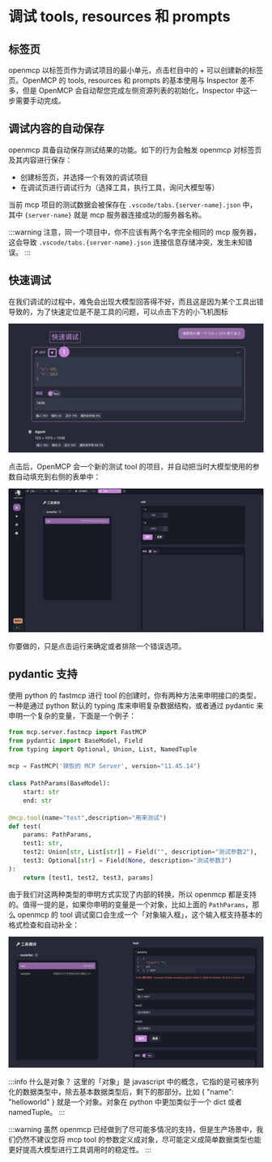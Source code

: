 # 调试 tools, resources 和 prompts

## 标签页

openmcp 以标签页作为调试项目的最小单元，点击栏目中的 + 可以创建新的标签页。OpenMCP 的 tools, resources 和 prompts 的基本使用与 Inspector 差不多，但是 OpenMCP 会自动帮您完成左侧资源列表的初始化，Inspector 中这一步需要手动完成。

## 调试内容的自动保存

openmcp 具备自动保存测试结果的功能。如下的行为会触发 openmcp 对标签页及其内容进行保存：

- 创建标签页，并选择一个有效的调试项目
- 在调试页进行调试行为（选择工具，执行工具，询问大模型等）

当前 mcp 项目的测试数据会被保存在 `.vscode/tabs.{server-name}.json` 中，其中 `{server-name}` 就是 mcp 服务器连接成功的服务器名称。

:::warning
注意，同一个项目中，你不应该有两个名字完全相同的 mcp 服务器，这会导致 `.vscode/tabs.{server-name}.json` 连接信息存储冲突，发生未知错误。
:::

## 快速调试

在我们调试的过程中，难免会出现大模型回答得不好，而且这是因为某个工具出错导致的，为了快速定位是不是工具的问题，可以点击下方的小飞机图标

![](./images/llm-fast-debug.png)

点击后，OpenMCP 会一个新的测试 tool 的项目，并自动把当时大模型使用的参数自动填充到右侧的表单中：

![](./images/llm-fast-debug-result.png)

你要做的，只是点击运行来确定或者排除一个错误选项。

## pydantic 支持

使用 python 的 fastmcp 进行 tool 的创建时，你有两种方法来申明接口的类型，一种是通过 python 默认的 typing 库来申明复杂数据结构，或者通过 pydantic 来申明一个复杂的变量，下面是一个例子：

```python
from mcp.server.fastmcp import FastMCP
from pydantic import BaseModel, Field
from typing import Optional, Union, List, NamedTuple

mcp = FastMCP('锦恢的 MCP Server', version="11.45.14")

class PathParams(BaseModel):
    start: str
    end: str

@mcp.tool(name="test",description="用来测试")
def test(
    params: PathParams,
    test1: str,
    test2: Union[str, List[str]] = Field("", description="测试参数2"),
    test3: Optional[str] = Field(None, description="测试参数3")
):
    return [test1, test2, test3, params]
```

由于我们对这两种类型的申明方式实现了内部的转换，所以 openmcp 都是支持的。值得一提的是，如果你申明的变量是一个对象，比如上面的 `PathParams`，那么 openmcp 的 tool 调试窗口会生成一个「对象输入框」，这个输入框支持基本的格式检查和自动补全：

![](./images/object-input.png)

:::info 什么是对象？
这里的「对象」是 javascript 中的概念，它指的是可被序列化的数据类型中，除去基本数据类型后，剩下的那部分。比如 { "name": "helloworld" } 就是一个对象。对象在 python 中更加类似于一个 dict 或者 namedTuple。
:::

:::warning
虽然 openmcp 已经做到了尽可能多情况的支持，但是生产场景中，我们仍然不建议您将 mcp tool 的参数定义成对象，尽可能定义成简单数据类型也能更好提高大模型进行工具调用时的稳定性。
:::

